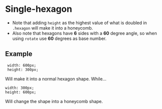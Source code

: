 # Single-hexagon
- Note that adding ```height``` as the highest value of what is doubled in ``` .hexagon ``` will make it into a honeycomb.
- Also note that hexagons have **6** sides with a **60** degree angle, so when using ```rotate``` use **60** degrees as base number.

Example
-----------
```
 width: 600px;
 height: 300px;
 ```
Will make it into a normal hexagon shape. While...

```
width: 300px;
height: 600px;
```
Will change the shape into a honeycomb shape.

